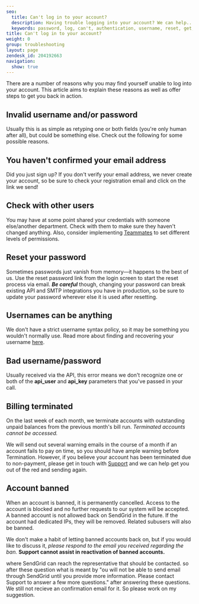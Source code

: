 ```yaml
---
seo:
  title: Can't log in to your account?
  description: Having trouble logging into your account? We can help...
  keywords: password, log, can't, authentication, username, reset, get, failed, user, invalid, account, deactivated, banned, in, terminated, bad username/password, name, won't, 535, 535 Authentication failed&#58; Bad username / password, login, access, denied
title: Can't log in to your account?
weight: 0
group: troubleshooting
layout: page
zendesk_id: 204192663
navigation:
  show: true
---
```


There are a number of reasons why you may find yourself unable to log into your account. This article aims to explain these reasons as well as offer steps to get you back in action.

## Invalid username and/or password
Usually this is as simple as retyping one or both fields (you're only human after all), but could be something else. Check out the following for some possible reasons.

## You haven't confirmed your email address
Did you just sign up? If you don't verify your email address, we never create your account, so be sure to check your registration email and click on the link we send!

## Check with other users
You may have at some point shared your credentials with someone else/another department. Check with them to make sure they haven't changed anything. Also, consider implementing [Teammates]({{root_url}}/ui/account-and-settings/teammates/) to set different levels of permissions.


## Reset your password
Sometimes passwords just vanish from memory—it happens to the best of us. Use the reset password link from the login screen to start the reset process via email. **_Be careful_** though, changing your password can break existing API and SMTP integrations you have in production, so be sure to update your password wherever else it is used after resetting.

## Usernames can be anything
We don't have a strict username syntax policy, so it may be something you wouldn't normally use. Read more about finding and recovering your username [here]({{root_url}}/ui/account-and-settings/resetting-your-username-and-password/).

## Bad username/password
Usually received via the API, this error means we don't recognize one or both of the **api\_user** and **api\_key** parameters that you've passed in your call.

## Billing terminated
On the last week of each month, we terminate accounts with outstanding unpaid balances from the previous month's bill run. _Terminated accounts cannot be accessed._

We will send out several warning emails in the course of a month if an account fails to pay on time, so you should have ample warning before Termination. However, if you believe your account has been terminated due to non-payment, please get in touch with [Support](https://support.sendgrid.com) and we can help get you out of the red and sending again.

## Account banned
When an account is banned, it is permanently cancelled. Access to the account is blocked and no further requests to our system will be accepted. A banned account is not allowed back on SendGrid in the future. If the account had dedicated IPs, they will be removed. Related subusers will also be banned.

We don't make a habit of letting banned accounts back on, but if you would like to discuss it, _please respond to the email you received regarding the ban._ **Support cannot assist in reactivation of banned accounts.**

where SendGrid can reach the representative that should be contacted.
so after these question what is meant by "ou will not be able to send email through SendGrid until you provide more information. Please contact Support to answer a few more questions." after answering these questions. We still not recieve an confirmation email for it.
So please work on my suggestion.

